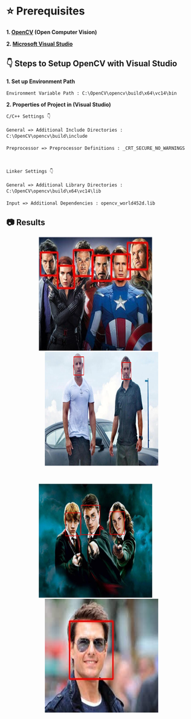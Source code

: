 # ⭐ Prerequisites

**1. [OpenCV](https://opencv.org/releases/) (Open Computer Vision)**

**2. [Microsoft Visual Studio](https://visualstudio.microsoft.com/downloads/)**

## 👇 Steps to Setup OpenCV with Visual Studio

**1. Set up Environment Path**
   
    Environment Variable Path : C:\OpenCV\opencv\build\x64\vc14\bin

**2. Properties of Project in (Visual Studio)**

    C/C++ Settings 👇

    General => Additional Include Directories : C:\OpenCV\opencv\build\include

    Preprocessor => Preprocessor Definitions : _CRT_SECURE_NO_WARNINGS
    
<br>      

    Linker Settings 👇

    General => Additional Library Directories : C:\OpenCV\opencv\build\x64\vc14\lib

    Input => Additional Dependencies : opencv_world452d.lib
      
## 📷 Results

<p align="center">
   <img src=Images/Avengers.jpg height="300" width="300"/>&nbsp;&nbsp;&nbsp;&nbsp;&nbsp;&nbsp;&nbsp;&nbsp;
   <img src=Images/FF.jpg height="300" width="300"/>
</p>
<br>
<p align="center">
   <img src=Images/HP.jpg height="300" width="300"/>&nbsp;&nbsp;&nbsp;&nbsp;&nbsp;&nbsp;&nbsp;&nbsp;
   <img src=Images/TC.jpg height="300" width="300"/>
</p>
   
